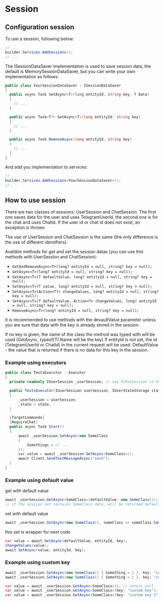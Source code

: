 # Session

## Configuration session

To use a session, following below:
```cs
// ...
builder.Services.AddSessions();
// ...
```

The ISessionDataSaver implementation is used to save session data, the default is MemorySessionDataSaver, but you can write your own implementation as follows:
```cs
public class YourSessionDataSaver : ISessionDataSaver
{
  public async Task SetAsync<T>(long entityId, string key, T data)
  {
    // ...
  }

  public async Task<T?> GetAsync<T>(long entityId, string key)
  {
    // ...
  }

  public async Task RemoveAsync(long entityId, string key)
  {
    // ...
  }
}
```
And add you implementation to services:
```cs
// ...
builder.Services.AddSessions<YourSessionDataSaver>();
// ...
```

## How to use session

There are two classes of sessions: UserSession and ChatSession. The first one saves data for the user and uses TelegramUserId, the second one is for the chat and uses ChatId. 
If the user id or chat id does not exist, an exception is thrown.

The use of UserSession and ChatSession is the same (the only difference is the use of different identifiers).

Availible methods for get and set the session datas (you can use this methods with UserSession and ChatSession):
- ```GetAndRemoveAsync<T>(long? entityId = null, string? key = null);```
- ```GetAsync<T>(long? entityId = null, string? key = null);```
- ```GetAsync<T>(T defaultValue, long? entityId = null, string? key = null);```
- ```SetAsync<T>(T value, long? entityId = null, string? key = null);```
- ```SetAsync<T>(Action<T?> changeValues, long? entityId = null, string? key = null);```
- ```SetAsync<T>(T defaultValue, Action<T> changeValues, long? entityId = null, string? key = null);```
- ```RemoveAsync<T>(long? entityId = null, string? key = null);```

It is recommended to use methods with the devaultValue parameter unless you are sure that data with the key is already stored in the session.

If no key is given, the name of the class the method was typed with will be used (GetAsync<T>, typeof(T).Name will be the key)
If entityId is not set, the id (TelegramUserId or ChatId) in the current request will be used.
DefaultValue - the value that is returned if there is no data for this key in the session.

### Example using executors
```cs
public class TestsExecutor : Executor
{
  private readonly IUserSession _userSession; // use IChatSession in the same way

  public TestsExecutor(IUserSession userSession, IUserStateStorage state)
  {
      _userSession = userSession;
      _state = state;
  }

  [TargetCommands]
  [RequireChat]
  public async Task Start()
  {
      await _userSession.SetAsync(new SomeClass
      {
          Somethings = // ...
      });
      var value = await _userSession.GetAsync<SomeClass>();
      await Client.SendTextMessageAsync("send");
  }
}
```

### Example using default value
get with default value
```cs
await _userSession.GetAsync<SomeClass>(defaultValue: new SomeClass());
// if the session not contains SomeClass data, will be returned default value
```
set with default value
```cs
await _userSession.SetAsync(new SomeClass(), someClass => someClass.Something = ...);
```
this set is wrapper for next code
```cs
var value = await GetAsync(defaultValue, entityId, key);
changeValues(value);
await SetAsync(value, entityId, key);
```

### Example using custom key
```cs
await _userSession.SetAsync(new SomeClass() { Something = 1 }, key: "custom key");
await _userSession.SetAsync(new SomeClass() { Something = 2 }, key: "custom key 2");

var value = await _userSession.GetAsync<SomeClass>(); // return null
var value = await _userSession.GetAsync<SomeClass>(key: "custom key"); // return SomeClass with Something 1
var value = await _userSession.GetAsync<SomeClass>(key: "custom key 2"); // return SomeClass with Something 2
```
